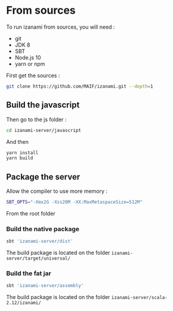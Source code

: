 # From sources

To run izanami from sources, you will need : 

* git 
* JDK 8 
* SBT 
* Node.js 10
* yarn or npm 

First get the sources : 

```bash
git clone https://github.com/MAIF/izanami.git --depth=1
```


## Build the javascript 

Then go to the js folder : 

```bash
cd izanami-server/javascript
```

And then 

```bash
yarn install 
yarn build 
```

## Package the server 

Allow the compiler to use more memory : 

```bash
SBT_OPTS="-Xmx2G -Xss20M -XX:MaxMetaspaceSize=512M"
```

From the root folder 

### Build the native package 

```bash
sbt 'izanami-server/dist'
```

The build package is located on the folder `izanami-server/target/universal/`

### Build the fat jar

```bash
sbt 'izanami-server/assembly'
```

The build package is located on the folder `izanami-server/scala-2.12/izanami/`
